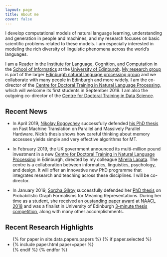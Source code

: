 ```yaml
---
layout: page
title: About me
cover: false
---
```


I develop computational models of natural language learning, 
understanding and generation in people and machines, and my research 
focuses on basic scientific problems related to these models. I am 
especially interested in modeling the rich diversity of linguistic
phenomena across the world’s languages. 

I am a [Reader](https://en.wikipedia.org/wiki/Reader_(academic_rank))
in the [Institute for Language, Cognition, and Computation](http://web.inf.ed.ac.uk/ilcc)
in the [School of Informatics](http://web.inf.ed.ac.uk/)
at the [University of Edinburgh](https://www.ed.ac.uk/). 
[My research group](collaborators) is part of the larger 
[Edinburgh natural language processing group](http://groups.inf.ed.ac.uk/edinburghnlp/)
and we collaborate with many people in Edinburgh and more widely. 
I am the co-director of the 
[Centre for Doctoral Training in Natural Language Processing](https://edinburghnlp.inf.ed.ac.uk/cdt/),
which will welcome its first students in September 2019.
I am also the outgoing co-director of the 
[Centre for Doctoral Training in Data Science](http://datascience.inf.ed.ac.uk/).


## Recent News
* In April 2019, [Nikolay Bogoychev](https://nbogoychev.com/) successfully
defended [his PhD thesis](https://www.era.lib.ed.ac.uk/handle/1842/35886) on Fast Machine Translation on Parallel and 
Massively Parallel Hardware. Nick’s thesis shows how careful thinking about 
memory accesses yields simple and very effective algorithms for MT.

* In February 2019, the UK government announced its multi-million pound investment in a new
[Centre for Doctoral Training in Natural Language Processing](https://edinburghnlp.inf.ed.ac.uk/cdt/)
in Edinburgh, directed by my colleague [Mirella Lapata](http://homepages.inf.ed.ac.uk/mlap/).
The centre is a collaboration between informatics, linguistics, psychology, and design.
It will offer an innovative new PhD programme that integrates research and 
teaching across these disciplines. I will be co-director. 
 
* In January 2019, [Sorcha Gilroy](http://homepages.inf.ed.ac.uk/s1459276/) 
successfully defended her [PhD thesis](https://www.era.lib.ed.ac.uk/handle/1842/35606) on Probabilistic Graph Formalisms for
Meaning Representations. During her time as a student, she 
received an [oustanding paper award](https://naacl2018.wordpress.com/2018/04/11/outstanding-papers/)
at [NAACL 2018](http://naacl2018.org/) and was a finalist in University of Edinburgh 
[3-minute thesis competition](https://www.ed.ac.uk/institute-academic-development/postgraduate/doctoral/3mt/3mt-final),
along with many other accomplishments.

## Recent Research Highlights

<ul>
{% for paper in site.data.papers.papers %}
  {% if paper.selected %}
  <li>
  {% include paper.html paper=paper %}
  </li>
  {% endif %}
{% endfor %}
</ul>

